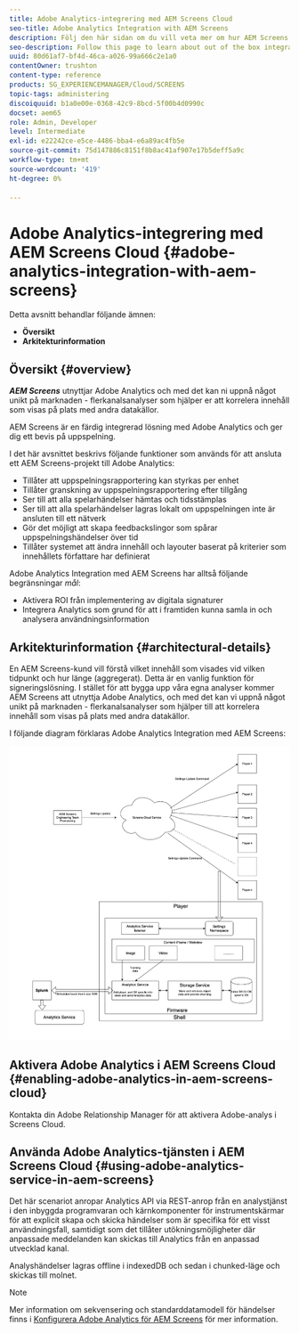 ```yaml
---
title: Adobe Analytics-integrering med AEM Screens Cloud
seo-title: Adobe Analytics Integration with AEM Screens
description: Följ den här sidan om du vill veta mer om hur AEM Screens kan integreras med Adobe Analytics och få ett spelbevis.
seo-description: Follow this page to learn about out of the box integration of AEM Screens with Adobe Analytics and provides you with a proof of play.
uuid: 80d61af7-bf4d-46ca-a026-99a666c2e1a0
contentOwner: trushton
content-type: reference
products: SG_EXPERIENCEMANAGER/Cloud/SCREENS
topic-tags: administering
discoiquuid: b1a0e00e-0368-42c9-8bcd-5f00b4d0990c
docset: aem65
role: Admin, Developer
level: Intermediate
exl-id: e22242ce-e5ce-4486-bba4-e6a89ac4fb5e
source-git-commit: 75d147886c8151f8b8ac41af907e17b5deff5a9c
workflow-type: tm+mt
source-wordcount: '419'
ht-degree: 0%

---
```


# Adobe Analytics-integrering med AEM Screens Cloud {#adobe-analytics-integration-with-aem-screens}

Detta avsnitt behandlar följande ämnen:

* **Översikt**
* **Arkitekturinformation**

## Översikt {#overview}

***AEM Screens*** utnyttjar Adobe Analytics och med det kan ni uppnå något unikt på marknaden - flerkanalsanalyser som hjälper er att korrelera innehåll som visas på plats med andra datakällor.

AEM Screens är en färdig integrerad lösning med Adobe Analytics och ger dig ett bevis på uppspelning.

I det här avsnittet beskrivs följande funktioner som används för att ansluta ett AEM Screens-projekt till Adobe Analytics:

* Tillåter att uppspelningsrapportering kan styrkas per enhet
* Tillåter granskning av uppspelningsrapportering efter tillgång
* Ser till att alla spelarhändelser hämtas och tidsstämplas
* Ser till att alla spelarhändelser lagras lokalt om uppspelningen inte är ansluten till ett nätverk
* Gör det möjligt att skapa feedbackslingor som spårar uppspelningshändelser över tid
* Tillåter systemet att ändra innehåll och layouter baserat på kriterier som innehållets författare har definierat

Adobe Analytics Integration med AEM Screens har alltså följande begränsningar *mål*:

* Aktivera ROI från implementering av digitala signaturer
* Integrera Analytics som grund för att i framtiden kunna samla in och analysera användningsinformation

## Arkitekturinformation {#architectural-details}

En AEM Screens-kund vill förstå vilket innehåll som visades vid vilken tidpunkt och hur länge (aggregerat). Detta är en vanlig funktion för signeringslösning. I stället för att bygga upp våra egna analyser kommer AEM Screens att utnyttja Adobe Analytics, och med det kan vi uppnå något unikt på marknaden - flerkanalsanalyser som hjälper till att korrelera innehåll som visas på plats med andra datakällor.

I följande diagram förklaras Adobe Analytics Integration med AEM Screens:

![Integrering med Adobe Analytics](/help/screens-cloud/assets/analytics-architecture.png)

## Aktivera Adobe Analytics i AEM Screens Cloud {#enabling-adobe-analytics-in-aem-screens-cloud}

Kontakta din Adobe Relationship Manager för att aktivera Adobe-analys i Screens Cloud.

## Använda Adobe Analytics-tjänsten i AEM Screens Cloud {#using-adobe-analytics-service-in-aem-screens}

Det här scenariot anropar Analytics API via REST-anrop från en analystjänst i den inbyggda programvaran och kärnkomponenter för instrumentskärmar för att explicit skapa och skicka händelser som är specifika för ett visst användningsfall, samtidigt som det tillåter utökningsmöjligheter där anpassade meddelanden kan skickas till Analytics från en anpassad utvecklad kanal.

Analyshändelser lagras offline i indexedDB och sedan i chunked-läge och skickas till molnet.

>[!NOTE]
>Mer information om sekvensering och standarddatamodell för händelser finns i [Konfigurera Adobe Analytics för AEM Screens](https://experienceleague.adobe.com/docs/experience-manager-screens/user-guide/administering/analytics-integration/configuring-adobe-analytics-aem-screens.html) för mer information.
